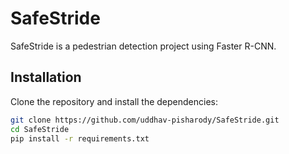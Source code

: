 # SafeStride

SafeStride is a pedestrian detection project using Faster R-CNN.

## Installation

Clone the repository and install the dependencies:

```sh
git clone https://github.com/uddhav-pisharody/SafeStride.git
cd SafeStride
pip install -r requirements.txt
